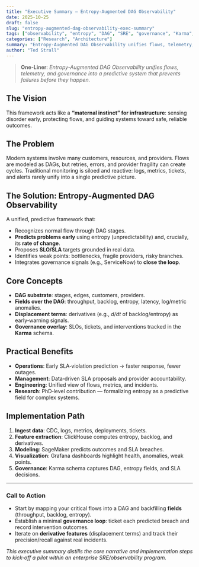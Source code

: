 ```yaml
---
title: "Executive Summary — Entropy‑Augmented DAG Observability"
date: 2025-10-25
draft: false
slug: "entropy-augmented-dag-observability-exec-summary"
tags: ["observability", "entropy", "DAG", "SRE", "governance", "Karma", "Adage"]
categories: ["Research", "Architecture"]
summary: "Entropy-Augmented DAG Observability unifies flows, telemetry, and governance into a predictive system that prevents failures before they happen."
author: "Ted Strall"
---
```


> **One‑Liner**: *Entropy‑Augmented DAG Observability unifies flows, telemetry, and governance into a predictive system that prevents failures before they happen.*

## The Vision
This framework acts like a **“maternal instinct” for infrastructure**: sensing disorder early, protecting flows, and guiding systems toward safe, reliable outcomes.

## The Problem
Modern systems involve many customers, resources, and providers. Flows are modeled as DAGs, but retries, errors, and provider fragility can create cycles. Traditional monitoring is siloed and reactive: logs, metrics, tickets, and alerts rarely unify into a single predictive picture.

## The Solution: Entropy‑Augmented DAG Observability
A unified, predictive framework that:

- Recognizes normal flow through DAG stages.
- **Predicts problems early** using entropy (unpredictability) and, crucially, its **rate of change**.
- Proposes **SLO/SLA** targets grounded in real data.
- Identifies weak points: bottlenecks, fragile providers, risky branches.
- Integrates governance signals (e.g., ServiceNow) to **close the loop**.

## Core Concepts
- **DAG substrate**: stages, edges, customers, providers.
- **Fields over the DAG**: throughput, backlog, entropy, latency, log/metric anomalies.
- **Displacement terms**: derivatives (e.g., _d/dt_ of backlog/entropy) as early‑warning signals.
- **Governance overlay**: SLOs, tickets, and interventions tracked in the **Karma** schema.

## Practical Benefits
- **Operations**: Early SLA‑violation prediction → faster response, fewer outages.
- **Management**: Data‑driven SLA proposals and provider accountability.
- **Engineering**: Unified view of flows, metrics, and incidents.
- **Research**: PhD‑level contribution — formalizing entropy as a predictive field for complex systems.

## Implementation Path
1. **Ingest data**: CDC, logs, metrics, deployments, tickets.
2. **Feature extraction**: ClickHouse computes entropy, backlog, and derivatives.
3. **Modeling**: SageMaker predicts outcomes and SLA breaches.
4. **Visualization**: Grafana dashboards highlight health, anomalies, weak points.
5. **Governance**: Karma schema captures DAG, entropy fields, and SLA decisions.

---

### Call to Action
- Start by mapping your critical flows into a DAG and backfilling **fields** (throughput, backlog, entropy).
- Establish a minimal **governance loop**: ticket each predicted breach and record intervention outcomes.
- Iterate on **derivative features** (displacement terms) and track their precision/recall against real incidents.

*This executive summary distills the core narrative and implementation steps to kick‑off a pilot within an enterprise SRE/observability program.*
